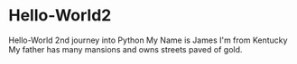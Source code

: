 # Hello-World2
Hello-World 2nd journey into Python
My Name is James
I'm from Kentucky
My father has many mansions and owns streets paved of gold.
